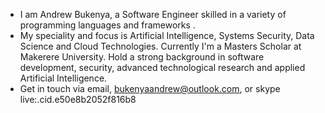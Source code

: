 - I am Andrew Bukenya, a Software Engineer skilled in a variety of programming languages and frameworks .
- My speciality and focus is Artificial Intelligence, Systems Security, Data Science and Cloud Technologies. Currently I'm a Masters Scholar at Makerere University. Hold a strong background in software development, security, advanced technological research and applied Artificial Intelligence.
- Get in touch via email, bukenyaandrew@outlook.com, or skype live:.cid.e50e8b2052f816b8

<!---
Andrkenya/Andrkenya is a ✨ special ✨ repository because its `README.md` (this file) appears on your GitHub profile.
You can click the Preview link to take a look at your changes.
--->
